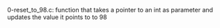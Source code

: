 0-reset_to_98.c: function that takes a pointer to an int as parameter and updates the value it points to to 98